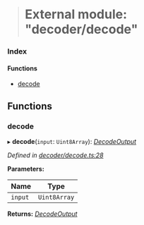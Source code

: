 > # External module: "decoder/decode"

### Index

#### Functions

* [decode](_decoder_decode_.md#decode)

## Functions

###  decode

▸ **decode**(`input`: `Uint8Array`): *[DecodeOutput](_decoder_types_.md#decodeoutput)*

*Defined in [decoder/decode.ts:28](https://github.com/polkadot-js/common/blob/5aea366/packages/util-rlp/src/decoder/decode.ts#L28)*

**Parameters:**

Name | Type |
------ | ------ |
`input` | `Uint8Array` |

**Returns:** *[DecodeOutput](_decoder_types_.md#decodeoutput)*